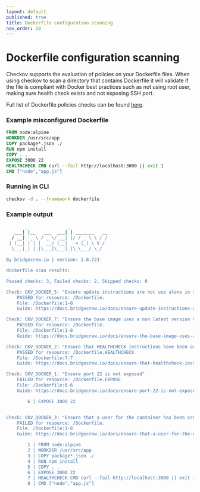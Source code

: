 ```yaml
---
layout: default
published: true
title: Dockerfile configuration scanning
nav_order: 20
---
```


# Dockerfile configuration scanning
Checkov supports the evaluation of policies on your Dockerfile files.
When using checkov to scan a directory that contains Dockerfile it will validate if the file is compliant with Docker best practices such as not using root user, making sure health check exists and not exposing SSH port.  

Full list of Dockerfile policies checks can be found [here](https://www.checkov.io/5.Policy%20Index/dockerfile.html).


### Example misconfigured Dockerfile

```dockerfile
FROM node:alpine
WORKDIR /usr/src/app
COPY package*.json ./
RUN npm install
COPY . .
EXPOSE 3000 22
HEALTHCHECK CMD curl --fail http://localhost:3000 || exit 1
CMD ["node","app.js"]
```
### Running in CLI

```bash
checkov -d . --framework dockerfile
```

### Example output

```bash
       _               _              
   ___| |__   ___  ___| | _______   __
  / __| '_ \ / _ \/ __| |/ / _ \ \ / /
 | (__| | | |  __/ (__|   < (_) \ V / 
  \___|_| |_|\___|\___|_|\_\___/ \_/  
                                      
By bridgecrew.io | version: 2.0.723 

dockerfile scan results:

Passed checks: 3, Failed checks: 2, Skipped checks: 0

Check: CKV_DOCKER_5: "Ensure update instructions are not use alone in the Dockerfile"
	PASSED for resource: /Dockerfile.
	File: /Dockerfile:1-8
	Guide: https://docs.bridgecrew.io/docs/ensure-update-instructions-are-not-used-alone-in-the-dockerfile

Check: CKV_DOCKER_7: "Ensure the base image uses a non latest version tag"
	PASSED for resource: /Dockerfile.
	File: /Dockerfile:1-8
	Guide: https://docs.bridgecrew.io/docs/ensure-the-base-image-uses-a-non-latest-version-tag

Check: CKV_DOCKER_2: "Ensure that HEALTHCHECK instructions have been added to container images"
	PASSED for resource: /Dockerfile.HEALTHCHECK
	File: /Dockerfile:7-7
	Guide: https://docs.bridgecrew.io/docs/ensure-that-healthcheck-instructions-have-been-added-to-container-images

Check: CKV_DOCKER_1: "Ensure port 22 is not exposed"
	FAILED for resource: /Dockerfile.EXPOSE
	File: /Dockerfile:6-6
	Guide: https://docs.bridgecrew.io/docs/ensure-port-22-is-not-exposed

		6 | EXPOSE 3000 22


Check: CKV_DOCKER_3: "Ensure that a user for the container has been created"
	FAILED for resource: /Dockerfile.
	File: /Dockerfile:1-8
	Guide: https://docs.bridgecrew.io/docs/ensure-that-a-user-for-the-container-has-been-created

		1 | FROM node:alpine
		2 | WORKDIR /usr/src/app
		3 | COPY package*.json ./
		4 | RUN npm install
		5 | COPY . .
		6 | EXPOSE 3000 22
		7 | HEALTHCHECK CMD curl --fail http://localhost:3000 || exit 1
		8 | CMD ["node","app.js"]
```

